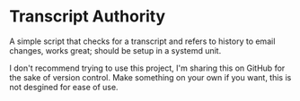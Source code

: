 # Transcript Authority
A simple script that checks for a transcript and refers to history to email changes, works great; should be setup in a systemd unit.

I don't recommend trying to use this project, I'm sharing this on GitHub for the sake of version control. Make something on your own if you want, this is not desgined for ease of use.